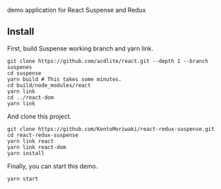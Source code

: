 demo application for React Suspense and Redux

## Install

First, build Suspense working branch and yarn link.

```
git clone https://github.com/acdlite/react.git --depth 1 --branch suspenes
cd suspense
yarn build # This takes some minutes.
cd build/node_modules/react
yarn link
cd ../react-dom
yarn link
```

And clone this project.

```
git clone https://github.com/KentoMoriwaki/react-redux-suspense.git
cd react-redux-suspense
yarn link react
yarn link react-dom
yarn install
```

Finally, you can start this demo.

```
yarn start
```
